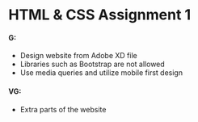 # HTML & CSS Assignment 1

#### **G**:

-   Design website from Adobe XD file
-   Libraries such as Bootstrap are not allowed
-   Use media queries and utilize mobile first design

#### **VG**:

-   Extra parts of the website
